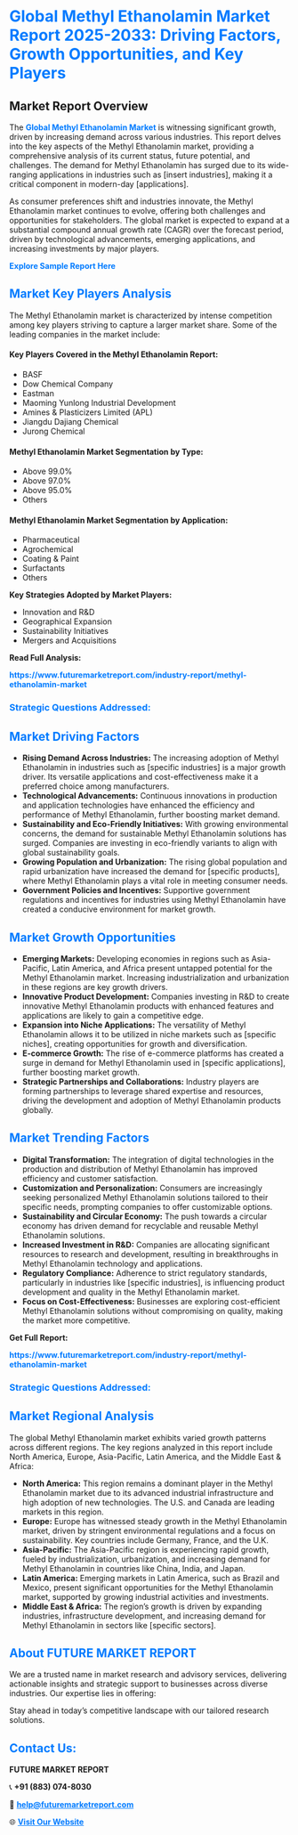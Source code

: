 <h1 style="color: #007BFF;">Global Methyl Ethanolamin Market Report 2025-2033: Driving Factors, Growth Opportunities, and Key Players</h1>

<section id="overview">
<h2>Market Report Overview</h2>
<p>The <a href="https://www.futuremarketreport.com/industry-report/methyl-ethanolamin-market" style="color: #007BFF; text-decoration: none;"><strong>Global Methyl Ethanolamin Market</strong></a> is witnessing significant growth, driven by increasing demand across various industries. This report delves into the key aspects of the Methyl Ethanolamin market, providing a comprehensive analysis of its current status, future potential, and challenges. The demand for Methyl Ethanolamin has surged due to its wide-ranging applications in industries such as [insert industries], making it a critical component in modern-day [applications].</p>
<p>As consumer preferences shift and industries innovate, the Methyl Ethanolamin market continues to evolve, offering both challenges and opportunities for stakeholders. The global market is expected to expand at a substantial compound annual growth rate (CAGR) over the forecast period, driven by technological advancements, emerging applications, and increasing investments by major players.</p>
</section>

<section id="overview">
<p><a href="https://www.futuremarketreport.com/request-sample/reportId=41406" style="color: #007BFF; text-decoration: none;"><strong>Explore Sample Report Here</strong></a></p>
</section>

<section id="key-players">
<h2 style="color: #007BFF;">Market Key Players Analysis</h2>
<p>The Methyl Ethanolamin market is characterized by intense competition among key players striving to capture a larger market share. Some of the leading companies in the market include:</p>
<h4>Key Players Covered in the Methyl Ethanolamin Report:</h4>
<ul><li>BASF</li><li>Dow Chemical Company</li><li>Eastman</li><li>Maoming Yunlong Industrial Development</li><li>Amines &amp; Plasticizers Limited (APL)</li><li>Jiangdu Dajiang Chemical</li><li>Jurong Chemical</li></ul>
<h4>Methyl Ethanolamin Market Segmentation by Type:</h4>
<ul><li>Above 99.0%</li><li>Above 97.0%</li><li>Above 95.0%</li><li>Others</li></ul>

<h4>Methyl Ethanolamin Market Segmentation by Application:</h4>
<ul><li>Pharmaceutical</li><li>Agrochemical</li><li>Coating &amp; Paint</li><li>Surfactants</li><li>Others</li></ul>
<p><strong>Key Strategies Adopted by Market Players:</strong></p>
<ul>
<li>Innovation and R&D</li>
<li>Geographical Expansion</li>
<li>Sustainability Initiatives</li>
<li>Mergers and Acquisitions</li>
</ul>
</section>

<section>
<p><strong>Read Full Analysis: </strong></p><a href="https://www.futuremarketreport.com/industry-report/methyl-ethanolamin-market" style="color: #007BFF; text-decoration: none;"><strong>https://www.futuremarketreport.com/industry-report/methyl-ethanolamin-market</strong></a>
<h3 style="color: #007BFF;">Strategic Questions Addressed:</h3>
</section>

<section id="driving-factors">
<h2 style="color: #007BFF;">Market Driving Factors</h2>
<ul>
<li><strong>Rising Demand Across Industries:</strong> The increasing adoption of Methyl Ethanolamin in industries such as [specific industries] is a major growth driver. Its versatile applications and cost-effectiveness make it a preferred choice among manufacturers.</li>
<li><strong>Technological Advancements:</strong> Continuous innovations in production and application technologies have enhanced the efficiency and performance of Methyl Ethanolamin, further boosting market demand.</li>
<li><strong>Sustainability and Eco-Friendly Initiatives:</strong> With growing environmental concerns, the demand for sustainable Methyl Ethanolamin solutions has surged. Companies are investing in eco-friendly variants to align with global sustainability goals.</li>
<li><strong>Growing Population and Urbanization:</strong> The rising global population and rapid urbanization have increased the demand for [specific products], where Methyl Ethanolamin plays a vital role in meeting consumer needs.</li>
<li><strong>Government Policies and Incentives:</strong> Supportive government regulations and incentives for industries using Methyl Ethanolamin have created a conducive environment for market growth.</li>
</ul>
</section>

<section id="growth-opportunities">
<h2 style="color: #007BFF;">Market Growth Opportunities</h2>
<ul>
<li><strong>Emerging Markets:</strong> Developing economies in regions such as Asia-Pacific, Latin America, and Africa present untapped potential for the Methyl Ethanolamin market. Increasing industrialization and urbanization in these regions are key growth drivers.</li>
<li><strong>Innovative Product Development:</strong> Companies investing in R&D to create innovative Methyl Ethanolamin products with enhanced features and applications are likely to gain a competitive edge.</li>
<li><strong>Expansion into Niche Applications:</strong> The versatility of Methyl Ethanolamin allows it to be utilized in niche markets such as [specific niches], creating opportunities for growth and diversification.</li>
<li><strong>E-commerce Growth:</strong> The rise of e-commerce platforms has created a surge in demand for Methyl Ethanolamin used in [specific applications], further boosting market growth.</li>
<li><strong>Strategic Partnerships and Collaborations:</strong> Industry players are forming partnerships to leverage shared expertise and resources, driving the development and adoption of Methyl Ethanolamin products globally.</li>
</ul>
</section>

<section id="trending-factors">
<h2 style="color: #007BFF;">Market Trending Factors</h2>
<ul>
<li><strong>Digital Transformation:</strong> The integration of digital technologies in the production and distribution of Methyl Ethanolamin has improved efficiency and customer satisfaction.</li>
<li><strong>Customization and Personalization:</strong> Consumers are increasingly seeking personalized Methyl Ethanolamin solutions tailored to their specific needs, prompting companies to offer customizable options.</li>
<li><strong>Sustainability and Circular Economy:</strong> The push towards a circular economy has driven demand for recyclable and reusable Methyl Ethanolamin solutions.</li>
<li><strong>Increased Investment in R&D:</strong> Companies are allocating significant resources to research and development, resulting in breakthroughs in Methyl Ethanolamin technology and applications.</li>
<li><strong>Regulatory Compliance:</strong> Adherence to strict regulatory standards, particularly in industries like [specific industries], is influencing product development and quality in the Methyl Ethanolamin market.</li>
<li><strong>Focus on Cost-Effectiveness:</strong> Businesses are exploring cost-efficient Methyl Ethanolamin solutions without compromising on quality, making the market more competitive.</li>
</ul>
</section>

<section>
<p><strong>Get Full Report: </strong></p><a href="https://www.futuremarketreport.com/industry-report/methyl-ethanolamin-market" style="color: #007BFF; text-decoration: none;"><strong>https://www.futuremarketreport.com/industry-report/methyl-ethanolamin-market</strong></a>
<h3 style="color: #007BFF;">Strategic Questions Addressed:</h3>
</section>


<section id="regional-analysis">
<h2 style="color: #007BFF;">Market Regional Analysis</h2>
<p>The global Methyl Ethanolamin market exhibits varied growth patterns across different regions. The key regions analyzed in this report include North America, Europe, Asia-Pacific, Latin America, and the Middle East & Africa:</p>
<ul>
<li><strong>North America:</strong> This region remains a dominant player in the Methyl Ethanolamin market due to its advanced industrial infrastructure and high adoption of new technologies. The U.S. and Canada are leading markets in this region.</li>
<li><strong>Europe:</strong> Europe has witnessed steady growth in the Methyl Ethanolamin market, driven by stringent environmental regulations and a focus on sustainability. Key countries include Germany, France, and the U.K.</li>
<li><strong>Asia-Pacific:</strong> The Asia-Pacific region is experiencing rapid growth, fueled by industrialization, urbanization, and increasing demand for Methyl Ethanolamin in countries like China, India, and Japan.</li>
<li><strong>Latin America:</strong> Emerging markets in Latin America, such as Brazil and Mexico, present significant opportunities for the Methyl Ethanolamin market, supported by growing industrial activities and investments.</li>
<li><strong>Middle East & Africa:</strong> The region’s growth is driven by expanding industries, infrastructure development, and increasing demand for Methyl Ethanolamin in sectors like [specific sectors].</li>
</ul>
</section>

<footer>
<h2 style="color: #007BFF;">About FUTURE MARKET REPORT</h2>
<p>We are a trusted name in market research and advisory services, delivering actionable insights and strategic support to businesses across diverse industries. Our expertise lies in offering:</p>

<p>Stay ahead in today’s competitive landscape with our tailored research solutions.</p>

<h2 style="color: #007BFF;">Contact Us:</h2>
<p><strong>FUTURE MARKET REPORT</strong></p>
<p>📞 <strong>+91 (883) 074-8030</strong></p>
<p>📧 <strong><a href="mailto:help@futuremarketreport.com" style="color: #007BFF;">help@futuremarketreport.com</a></strong></p>
<p>🌐 <strong><a href="https://www.futuremarketreport.com/" style="color: #007BFF;">Visit Our Website</a></strong></p>
</footer>
